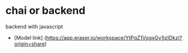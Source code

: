 # chai or backend

backend with javascript

- [Model link] (https://app.eraser.io/workspace/YtPqZ1VogxGy1jzIDkzj?origin=share)